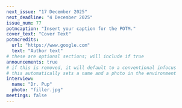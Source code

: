 ```yaml
---
next_issue: "17 December 2025"
next_deadline: "4 December 2025"
issue_num: 77
potmcaption: "Insert your caption for the POTM."
cover_text: "Cover Text"
potmcredits:
  url: "https://www.google.com"
  text: "Author text"
# these are optional sections; will include if true
announcements: true
# if this is removed, it will default to a conventional infocus
# this automatically sets a name and a photo in the environment
interview:
  name: "Dr. Pup"
  photo: "filler.jpg"
meetings: false
---
```

